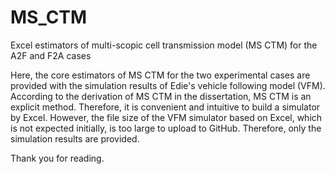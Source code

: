 # MS_CTM
Excel estimators of multi-scopic cell transmission model (MS CTM) for the A2F and F2A cases

Here, the core estimators of MS CTM for the two experimental cases are provided with the simulation results of Edie's vehicle following model (VFM).
According to the derivation of MS CTM in the dissertation, MS CTM is an explicit method. Therefore, it is convenient and intuitive to build a simulator by Excel.
However, the file size of the VFM simulator based on Excel, which is not expected initially, is too large to upload to GitHub. Therefore, only the simulation results are provided.

Thank you for reading.
